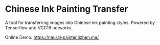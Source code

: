 # Chinese Ink Painting Transfer


A tool for transferring images into Chinese ink painting styles. Powered by Tensorflow and VGG16 networks.


Online Demo: https://neural-painter.lizhen.me/

